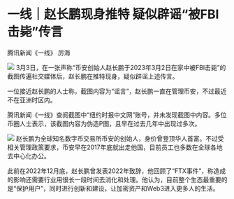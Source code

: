 # 一线｜赵长鹏现身推特 疑似辟谣“被FBI击毙”传言

腾讯新闻《一线》 厉海

![](https://inews.gtimg.com/news_bt/OEOKOj00Cm6aI4YsubzOqTd1XSPaQ1iXWWjaLiJ-ecOLYAA/1000)
3月3日，在一张声称“币安创始人赵长鹏于2023年3月2日在家中被FBI击毙”的截图传遍社交媒体后，赵长鹏在推特现身，疑似辟谣上述传言。

一位接近赵长鹏的人士称，截图内容为“谣言”，赵长鹏一直在管理币安，不过最近不在亚洲时区内。

腾讯新闻《一线》查阅截图中“纽约时报中文网”账号，并未发现截图中内容。多位币圈人士表示，该截图内容为伪造P图，且早在过去几年中出现过多次。

![](https://inews.gtimg.com/news_bt/OmSODHK1p51DcNf07m84TyJalN4r5wSc3-vK-mUSceXDoAA/1000)
赵长鹏为全球知名数字币交易所币安的创始人，身价曾登顶华人首富。不过受相关管理政策要求，币安早在2017年底就出走他国，目前员工也多数在全球各地去中心化办公。

此前在2022年12月底，赵长鹏曾发表2022年致辞，他回顾了“FTX事件”，称造成的影响还需要行业用很长一段时间去消化和处理。他认为，目前整个生态最重要的是“保护用户”，同时进行创新和建设，让加密资产和Web3进入更多人的生活。

